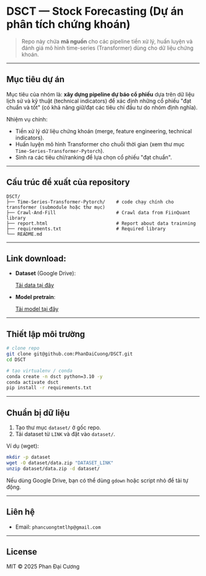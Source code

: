 # DSCT — Stock Forecasting (Dự án phân tích chứng khoán)

> Repo này chứa **mã nguồn** cho các pipeline tiền xử lý, huấn luyện và đánh giá mô hình time-series (Transformer) dùng cho dữ liệu chứng khoán.
---

## Mục tiêu dự án

Mục tiêu của nhóm là: **xây dựng pipeline dự báo cổ phiếu** dựa trên dữ liệu lịch sử và kỹ thuật (technical indicators) để xác định những cổ phiếu "đạt chuẩn và tốt" (có khả năng giữ/đạt các tiêu chí đầu tư do nhóm định nghĩa).

Nhiệm vụ chính:

* Tiền xử lý dữ liệu chứng khoán (merge, feature engineering, technical indicators).
* Huấn luyện mô hình Transformer cho chuỗi thời gian (xem thư mục `Time-Series-Transformer-Pytorch`).
* Sinh ra các tiêu chí/ranking để lựa chọn cổ phiếu "đạt chuẩn".

---

## Cấu trúc đề xuất của repository

```
DSCT/
├── Time-Series-Transformer-Pytorch/    # code chạy chính cho transformer (submodule hoặc thư mục)
├── Crawl-And-Fill                      # Crawl data from FiinQuant library 
├── report.html                         # Report about data trainning
├── requirements.txt                    # Required library
└── README.md
```

---

## Link download:

* **Dataset** (Google Drive):

  [Tải data tại đây](https://drive.google.com/drive/folders/1UTj1dcced5TFTttRLa4NIxYcJK4TjNPB?usp=drive_link)

* **Model pretrain**:

  [Tải model tại đây](https://drive.google.com/file/d/1kiDmf6XJZM99sJ01KNpCZ3x-qT2cuxmP/view?usp=drive_link)


---

## Thiết lập môi trường

```bash
# clone repo
git clone git@github.com:PhanDaiCuong/DSCT.git
cd DSCT

# tạo virtualenv / conda
conda create -n dsct python=3.10 -y
conda activate dsct
pip install -r requirements.txt
```

---

## Chuẩn bị dữ liệu

1. Tạo thư mục `dataset/` ở gốc repo.
2. Tải dataset từ `LINK` và đặt vào `dataset/`.

Ví dụ (wget):

```bash
mkdir -p dataset
wget -O dataset/data.zip "DATASET_LINK"
unzip dataset/data.zip -d dataset/
```

Nếu dùng Google Drive, bạn có thể dùng `gdown` hoặc script nhỏ để tải tự động.

---




## Liên hệ

* Email: `phancuongtmtlhp@gmail.com`

---

## License

MIT © 2025 Phan Đại Cương
